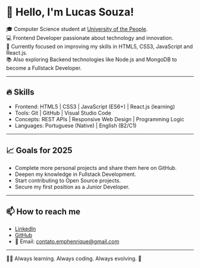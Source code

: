 # 👋 Hello, I'm Lucas Souza!

🎓 Computer Science student at [University of the People](https://www.uopeople.edu/).  
💻 Frontend Developer passionate about technology and innovation.  
🚀 Currently focused on improving my skills in HTML5, CSS3, JavaScript and React.js.  
📚 Also exploring Backend technologies like Node.js and MongoDB to become a Fullstack Developer.  

---

## 🔥 Skills
- Frontend: HTML5 | CSS3 | JavaScript (ES6+) | React.js (learning)
- Tools: Git | GitHub | Visual Studio Code
- Concepts: REST APIs | Responsive Web Design | Programming Logic
- Languages: Portuguese (Native) | English (B2/C1)

---

## 📈 Goals for 2025
- Complete more personal projects and share them here on GitHub.
- Deepen my knowledge in Fullstack Development.
- Start contributing to Open Source projects.
- Secure my first position as a Junior Developer.

---

## 📫 How to reach me
- [LinkedIn](https://www.linkedin.com/in/lucassouzaprogramming/)
- [GitHub](https://github.com/lucashenrique1908)
- 📧 Email: contato.emphenrique@gmail.com

---

👨‍💻 Always learning. Always coding. Always evolving. 🚀
